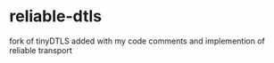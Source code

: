 # reliable-dtls
fork of tinyDTLS   added with my code comments and implemention of  reliable transport
